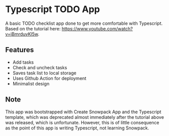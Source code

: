 # Typescript TODO App

A basic TODO checklist app done to get more comfortable with Typescript. Based on the tutorial here: https://www.youtube.com/watch?v=jBmrduvKl5w.

## Features

- Add tasks
- Check and uncheck tasks
- Saves task list to local storage
- Uses Github Action for deployment
- Minimalist design

## Note

This app was bootstrapped with Create Snowpack App and the Typescript template, which was deprecated almost immediately after the tutorial above was released, which is unfortunate. However, this is of little consequence as the point of this app is writing Typescript, not learning Snowpack.